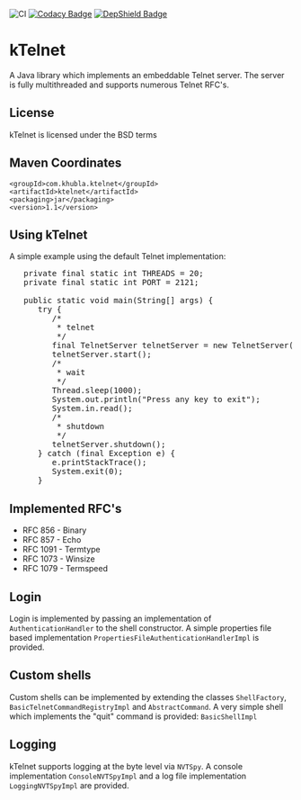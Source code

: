 ![CI](https://github.com/teverett/ktelnet/workflows/CI/badge.svg)
[![Codacy Badge](https://api.codacy.com/project/badge/Grade/2ee879081835443fb2269a32dac0e795)](https://www.codacy.com/app/teverett/ktelnet?utm_source=github.com&amp;utm_medium=referral&amp;utm_content=teverett/ktelnet&amp;utm_campaign=Badge_Grade)
[![DepShield Badge](https://depshield.sonatype.org/badges/teverett/ktelnet/depshield.svg)](https://depshield.github.io)

# kTelnet

A Java library which implements an embeddable Telnet server. The server is fully multithreaded and supports numerous Telnet RFC's.

## License
kTelnet is licensed under the BSD terms

## Maven Coordinates

```
<groupId>com.khubla.ktelnet</groupId>
<artifactId>ktelnet</artifactId>
<packaging>jar</packaging>
<version>1.1</version>
```

## Using kTelnet

A simple example using the default Telnet implementation:

<pre>
   private final static int THREADS = 20;
   private final static int PORT = 2121;

   public static void main(String[] args) {
      try {
         /*
          * telnet
          */
         final TelnetServer telnetServer = new TelnetServer(PORT, THREADS, new BasicShellFactoryImpl());
         telnetServer.start();
         /*
          * wait
          */
         Thread.sleep(1000);
         System.out.println("Press any key to exit");
         System.in.read();
         /*
          * shutdown
          */
         telnetServer.shutdown();
      } catch (final Exception e) {
         e.printStackTrace();
         System.exit(0);
      }
</pre>

## Implemented RFC's

* RFC 856 - Binary
* RFC 857 - Echo
* RFC 1091 - Termtype
* RFC 1073 - Winsize
* RFC 1079 - Termspeed

## Login
Login is implemented by passing an implementation of `AuthenticationHandler` to the shell constructor.  A simple properties file based implementation `PropertiesFileAuthenticationHandlerImpl` is provided.

## Custom shells

Custom shells can be implemented by extending the classes `ShellFactory`, `BasicTelnetCommandRegistryImpl` and `AbstractCommand`.  A very simple shell which implements the "quit" command is provided: `BasicShellImpl`

## Logging

kTelnet supports logging at the byte level via `NVTSpy`.  A console implementation `ConsoleNVTSpyImpl` and a log file implementation `LoggingNVTSpyImpl` are provided.
